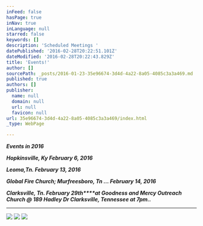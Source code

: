 ```yaml
---
inFeed: false
hasPage: true
inNav: true
inLanguage: null
starred: false
keywords: []
description: 'Scheduled Meetings '
datePublished: '2016-02-28T20:22:51.101Z'
dateModified: '2016-02-28T20:22:43.829Z'
title: 'Events!'
author: []
sourcePath: _posts/2016-01-23-35e96674-3d4d-4a22-8a05-4085c3a3a469.md
published: true
authors: []
publisher:
  name: null
  domain: null
  url: null
  favicon: null
url: 35e96674-3d4d-4a22-8a05-4085c3a3a469/index.html
_type: WebPage

---
```

**_Events in 2016_**

**_Hopkinsville, Ky February 6, 2016_**

**_Leoma,Tn. February 13, 2016_**

**_Global Fire Church; Murfreesboro, Tn ... February 14, 2016_**

_**Clarksville, Tn. February 29th****at Goodness and Mercy Outreach Church @ 189 Hadley Dr Clarksville, 
Tennessee at 7pm..**_

****
![](https://the-grid-user-content.s3-us-west-2.amazonaws.com/a0d2578c-e5f0-4c23-9bdc-9ceb9dd2732e.jpg)
![](https://s3-us-west-2.amazonaws.com/the-grid-img/p/41fb38b8318a239fdf5c01129cdd671a7fe896db.jpg)
![](https://the-grid-user-content.s3-us-west-2.amazonaws.com/6c0ec594-b71f-440f-8404-07d2a988e84e.jpg)